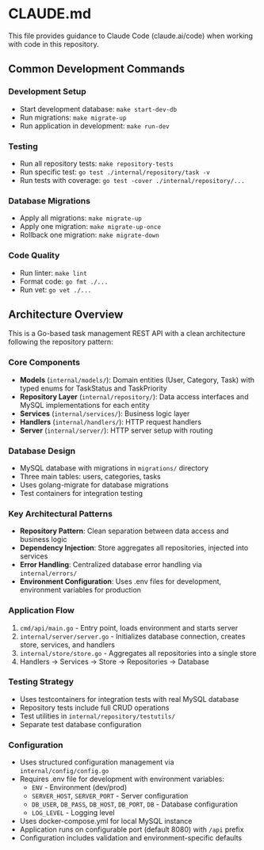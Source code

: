 # CLAUDE.md

This file provides guidance to Claude Code (claude.ai/code) when working with code in this repository.

## Common Development Commands

### Development Setup
- Start development database: `make start-dev-db`
- Run migrations: `make migrate-up`
- Run application in development: `make run-dev`

### Testing
- Run all repository tests: `make repository-tests`
- Run specific test: `go test ./internal/repository/task -v`
- Run tests with coverage: `go test -cover ./internal/repository/...`

### Database Migrations
- Apply all migrations: `make migrate-up`
- Apply one migration: `make migrate-up-once`
- Rollback one migration: `make migrate-down`

### Code Quality
- Run linter: `make lint`
- Format code: `go fmt ./...`
- Run vet: `go vet ./...`

## Architecture Overview

This is a Go-based task management REST API with a clean architecture following the repository pattern:

### Core Components
- **Models** (`internal/models/`): Domain entities (User, Category, Task) with typed enums for TaskStatus and TaskPriority
- **Repository Layer** (`internal/repository/`): Data access interfaces and MySQL implementations for each entity
- **Services** (`internal/services/`): Business logic layer
- **Handlers** (`internal/handlers/`): HTTP request handlers
- **Server** (`internal/server/`): HTTP server setup with routing

### Database Design
- MySQL database with migrations in `migrations/` directory
- Three main tables: users, categories, tasks
- Uses golang-migrate for database migrations
- Test containers for integration testing

### Key Architectural Patterns
- **Repository Pattern**: Clean separation between data access and business logic
- **Dependency Injection**: Store aggregates all repositories, injected into services
- **Error Handling**: Centralized database error handling via `internal/errors/`
- **Environment Configuration**: Uses .env files for development, environment variables for production

### Application Flow
1. `cmd/api/main.go` - Entry point, loads environment and starts server
2. `internal/server/server.go` - Initializes database connection, creates store, services, and handlers
3. `internal/store/store.go` - Aggregates all repositories into a single store
4. Handlers → Services → Store → Repositories → Database

### Testing Strategy
- Uses testcontainers for integration tests with real MySQL database
- Repository tests include full CRUD operations
- Test utilities in `internal/repository/testutils/`
- Separate test database configuration

### Configuration
- Uses structured configuration management via `internal/config/config.go`
- Requires .env file for development with environment variables:
  - `ENV` - Environment (dev/prod)
  - `SERVER_HOST`, `SERVER_PORT` - Server configuration
  - `DB_USER`, `DB_PASS`, `DB_HOST`, `DB_PORT`, `DB` - Database configuration
  - `LOG_LEVEL` - Logging level
- Uses docker-compose.yml for local MySQL instance
- Application runs on configurable port (default 8080) with `/api` prefix
- Configuration includes validation and environment-specific defaults
